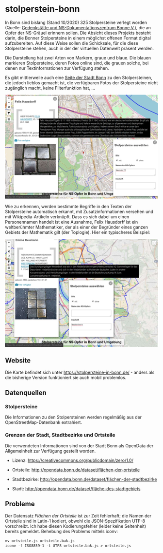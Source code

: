 # stolperstein-bonn

In Bonn sind bislang (Stand 10/2020) 325 Stolpersteine verlegt worden (Quelle:
[Gedenkstätte und NS-Dokumentationszentrum Bonne.V.](http://www.ns-gedenkstaetten.de/nrw/bonn/forschung-und-projekte/bonner-stolpersteine.html)),
die an Opfer der NS-Gräuel erinnern sollen. Die Absicht dieses Projekts besteht darin, die Bonner Stolpersteine in
einem möglichst offenen Format digital aufzubereiten. Auf diese Weise sollen die Schicksale, für die diese
Stolpersteine stehen, auch in der der virtuellen Datenwelt präsent werden.

Die Darstellung hat zwei Arten von Markern, graue und blaue. Die blauen markieren Stolpersteine, deren Fotos online
sind, die grauen solche, bei denen nur Textinformationen zur Verfügung stehen.

Es gibt mittlerweile auch eine
[Seite der Stadt Bonn](https://www.bonn.de/themen-entdecken/bildung-lernen/stolpersteine.php) zu den Stolpersteinen,
die jedoch lieblos gemacht ist, die verfügbaren Fotos der Stolpersteine nicht zugänglich macht, keine Filterfunktion
hat, ...

![Wie die Darstellung aussieht](images/screenshot.jpg)

Wie zu erkennen, werden bestimmte Begriffe in den Texten der Stolpersteine automatisch erkannt, mit
Zusatzinformationen versehen und mit Wikipedia-Artikeln verknüpft. Dass es sich dabei um einen Personennamen handelt
ist eine Ausnahme, Felix Hausdorff ist ein weltberühmter Mathematiker, der als einer der Begründer eines ganzen
Gebiets der Mathematik gilt (der Toplogie). Hier ein typischeres Beispiel:

![Wie die Darstellung aussieht](images/screenshot2.jpg)

## Website

Die Karte befindet sich unter https://stolpersteine-in-bonn.de/ - anders als die bisherige Version funktioniert sie auch mobil problemlos.

## Datenquellen

### Stolpersteine

Die Informationen zu den Stolpersteinen werden regelmäßig aus der OpenStreetMap-Datenbank extrahiert.

### Grenzen der Stadt, Stadtbezirke und Ortsteile

Die verwendeten Informationen sind von der Stadt Bonn als OpenData der Allgemeinheit zur Verfügung gestellt worden.

* Lizenz: https://creativecommons.org/publicdomain/zero/1.0/

* Ortsteile: http://opendata.bonn.de/dataset/flächen-der-ortsteile

* Stadtbezirke: http://opendata.bonn.de/dataset/flächen-der-stadtbezirke

* Stadt: http://opendata.bonn.de/dataset/fläche-des-stadtgebiets

## Probleme

Der Datensatz *Flächen der Ortsteile* ist zur Zeit fehlerhaft; die Namen der Ortsteile sind in Latin-1 kodiert,
obwohl die JSON-Spezifikation UTF-8 vorschreibt. Ich habe diesen Kodierungsfehler (leider keine Seltenheit) bereits
gemeldet. Behebung des Problems mittels iconv:

    mv ortsteile.js ortsteile.bak.js
    iconv -f ISO8859-1 -t UTF8 ortsteile.bak.js > ortsteile.js
